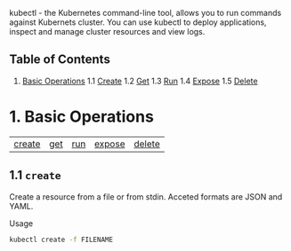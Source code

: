 kubectl - the Kubernetes command-line tool, allows you to run commands against Kubernets cluster. You can use kubectl to deploy applications, inspect and manage cluster resources and view logs. 

## Table of Contents 
  1. [Basic Operations](#1-basic-operations)
    1.1 [Create](#11-create)
    1.2 [Get](#12-get)
    1.3 [Run](#13-run)
    1.4 [Expose](#14-expose)
    1.5 [Delete](#15-delete)

# 1. Basic Operations
<table>
    <tr>
	<td><a href="#1.1-create">create</a></td>
	<td><a href="#1.2-get">get</a></td>
	<td><a href="#1.3-run">run</a></td>
	<td><a href="#1.4-expose">expose</a></td>
	<td><a href="#1.5-delete">delete</a></td>
    </tr>
</table>

## 1.1  `create`
Create a resource from a file or from stdin. Acceted formats are JSON and YAML.

Usage
```bash
kubectl create -f FILENAME 
